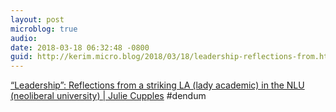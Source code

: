 ```yaml
---
layout: post
microblog: true
audio: 
date: 2018-03-18 06:32:48 -0800
guid: http://kerim.micro.blog/2018/03/18/leadership-reflections-from.html
---
```

[“Leadership”: Reflections from a striking LA \(lady academic\) in the NLU \(neoliberal university\) \| Julie Cupples](https://juliecupples.wordpress.com/2018/03/17/leadership-reflections-from-a-striking-la-lady-academic-in-the-nlu-neoliberal-university/) #dendum
